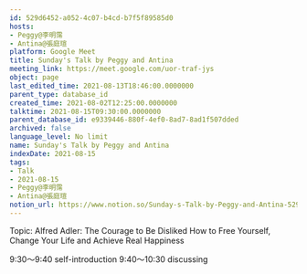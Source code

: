 ```yaml
---
id: 529d6452-a052-4c07-b4cd-b7f5f89585d0
hosts:
- Peggy@李明霈
- Antina@張庭瑄
platform: Google Meet
title: Sunday's Talk by Peggy and Antina
meeting_link: https://meet.google.com/uor-traf-jys
object: page
last_edited_time: 2021-08-13T18:46:00.0000000
parent_type: database_id
created_time: 2021-08-02T12:25:00.0000000
talktime: 2021-08-15T09:30:00.0000000
parent_database_id: e9339446-880f-4ef0-8ad7-8ad1f507dded
archived: false
language_level: No limit
name: Sunday's Talk by Peggy and Antina
indexDate: 2021-08-15
tags:
- Talk
- 2021-08-15
- Peggy@李明霈
- Antina@張庭瑄
notion_url: https://www.notion.so/Sunday-s-Talk-by-Peggy-and-Antina-529d6452a0524c07b4cdb7f5f89585d0
---
```


Topic: Alfred Adler: The Courage to Be Disliked
How to Free Yourself, Change Your Life and Achieve Real Happiness

9:30～9:40 self-introduction
9:40～10:30 discussing


